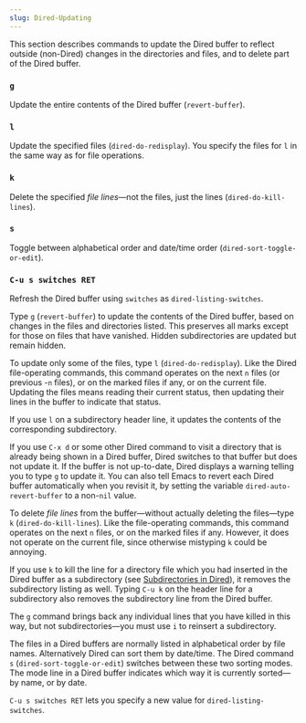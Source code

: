 ```yaml
---
slug: Dired-Updating
---
```


This section describes commands to update the Dired buffer to reflect outside (non-Dired) changes in the directories and files, and to delete part of the Dired buffer.

### `g`

Update the entire contents of the Dired buffer (`revert-buffer`).

### `l`

Update the specified files (`dired-do-redisplay`). You specify the files for `l` in the same way as for file operations.

### `k`

Delete the specified *file lines*—not the files, just the lines (`dired-do-kill-lines`).

### `s`

Toggle between alphabetical order and date/time order (`dired-sort-toggle-or-edit`).

### `C-u s switches RET`

Refresh the Dired buffer using `switches` as `dired-listing-switches`.

Type `g` (`revert-buffer`) to update the contents of the Dired buffer, based on changes in the files and directories listed. This preserves all marks except for those on files that have vanished. Hidden subdirectories are updated but remain hidden.

To update only some of the files, type `l` (`dired-do-redisplay`). Like the Dired file-operating commands, this command operates on the next `n` files (or previous -`n` files), or on the marked files if any, or on the current file. Updating the files means reading their current status, then updating their lines in the buffer to indicate that status.

If you use `l` on a subdirectory header line, it updates the contents of the corresponding subdirectory.

If you use `C-x d` or some other Dired command to visit a directory that is already being shown in a Dired buffer, Dired switches to that buffer but does not update it. If the buffer is not up-to-date, Dired displays a warning telling you to type `g` to update it. You can also tell Emacs to revert each Dired buffer automatically when you revisit it, by setting the variable `dired-auto-revert-buffer` to a non-`nil` value.

To delete *file lines* from the buffer—without actually deleting the files—type `k` (`dired-do-kill-lines`). Like the file-operating commands, this command operates on the next `n` files, or on the marked files if any. However, it does not operate on the current file, since otherwise mistyping `k` could be annoying.

If you use `k` to kill the line for a directory file which you had inserted in the Dired buffer as a subdirectory (see [Subdirectories in Dired](Subdirectories-in-Dired)), it removes the subdirectory listing as well. Typing `C-u k` on the header line for a subdirectory also removes the subdirectory line from the Dired buffer.

The `g` command brings back any individual lines that you have killed in this way, but not subdirectories—you must use `i` to reinsert a subdirectory.

The files in a Dired buffers are normally listed in alphabetical order by file names. Alternatively Dired can sort them by date/time. The Dired command `s` (`dired-sort-toggle-or-edit`) switches between these two sorting modes. The mode line in a Dired buffer indicates which way it is currently sorted—by name, or by date.

`C-u s switches RET` lets you specify a new value for `dired-listing-switches`.
